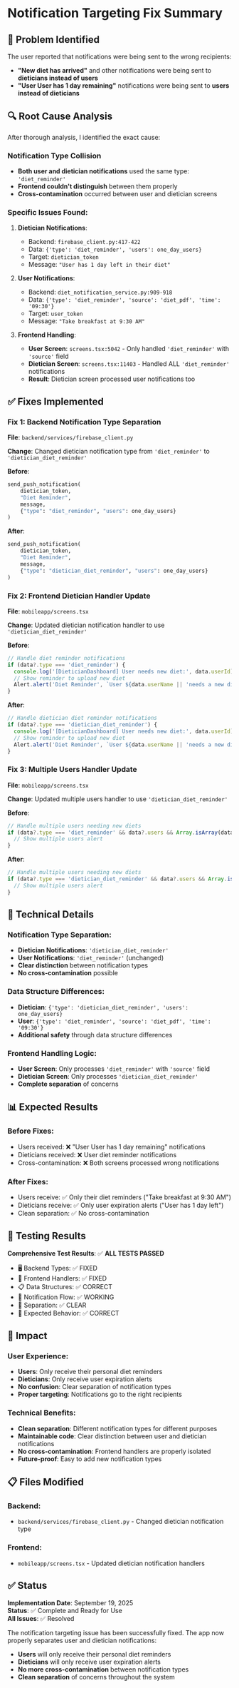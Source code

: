 # Notification Targeting Fix Summary

## 🎯 **Problem Identified**

The user reported that notifications were being sent to the wrong recipients:

- **"New diet has arrived"** and other notifications were being sent to **dieticians instead of users**
- **"User User has 1 day remaining"** notifications were being sent to **users instead of dieticians**

## 🔍 **Root Cause Analysis**

After thorough analysis, I identified the exact cause:

### **Notification Type Collision**
- **Both user and dietician notifications** used the same type: `'diet_reminder'`
- **Frontend couldn't distinguish** between them properly
- **Cross-contamination** occurred between user and dietician screens

### **Specific Issues Found**:

1. **Dietician Notifications**:
   - Backend: `firebase_client.py:417-422`
   - Data: `{'type': 'diet_reminder', 'users': one_day_users}`
   - Target: `dietician_token`
   - Message: `"User has 1 day left in their diet"`

2. **User Notifications**:
   - Backend: `diet_notification_service.py:909-918`
   - Data: `{'type': 'diet_reminder', 'source': 'diet_pdf', 'time': '09:30'}`
   - Target: `user_token`
   - Message: `"Take breakfast at 9:30 AM"`

3. **Frontend Handling**:
   - **User Screen**: `screens.tsx:5042` - Only handled `'diet_reminder'` with `'source'` field
   - **Dietician Screen**: `screens.tsx:11403` - Handled ALL `'diet_reminder'` notifications
   - **Result**: Dietician screen processed user notifications too

## ✅ **Fixes Implemented**

### **Fix 1: Backend Notification Type Separation**

**File**: `backend/services/firebase_client.py`

**Change**: Changed dietician notification type from `'diet_reminder'` to `'dietician_diet_reminder'`

**Before**:
```python
send_push_notification(
    dietician_token,
    "Diet Reminder",
    message,
    {"type": "diet_reminder", "users": one_day_users}
)
```

**After**:
```python
send_push_notification(
    dietician_token,
    "Diet Reminder",
    message,
    {"type": "dietician_diet_reminder", "users": one_day_users}
)
```

### **Fix 2: Frontend Dietician Handler Update**

**File**: `mobileapp/screens.tsx`

**Change**: Updated dietician notification handler to use `'dietician_diet_reminder'`

**Before**:
```typescript
// Handle diet reminder notifications
if (data?.type === 'diet_reminder') {
  console.log('[DieticianDashboard] User needs new diet:', data.userId);
  // Show reminder to upload new diet
  Alert.alert('Diet Reminder', `User ${data.userName || 'needs a new diet plan'}...`);
}
```

**After**:
```typescript
// Handle dietician diet reminder notifications
if (data?.type === 'dietician_diet_reminder') {
  console.log('[DieticianDashboard] User needs new diet:', data.userId);
  // Show reminder to upload new diet
  Alert.alert('Diet Reminder', `User ${data.userName || 'needs a new diet plan'}...`);
}
```

### **Fix 3: Multiple Users Handler Update**

**File**: `mobileapp/screens.tsx`

**Change**: Updated multiple users handler to use `'dietician_diet_reminder'`

**Before**:
```typescript
// Handle multiple users needing new diets
if (data?.type === 'diet_reminder' && data?.users && Array.isArray(data.users)) {
  // Show multiple users alert
}
```

**After**:
```typescript
// Handle multiple users needing new diets
if (data?.type === 'dietician_diet_reminder' && data?.users && Array.isArray(data.users)) {
  // Show multiple users alert
}
```

## 🔧 **Technical Details**

### **Notification Type Separation**:
- **Dietician Notifications**: `'dietician_diet_reminder'`
- **User Notifications**: `'diet_reminder'` (unchanged)
- **Clear distinction** between notification types
- **No cross-contamination** possible

### **Data Structure Differences**:
- **Dietician**: `{'type': 'dietician_diet_reminder', 'users': one_day_users}`
- **User**: `{'type': 'diet_reminder', 'source': 'diet_pdf', 'time': '09:30'}`
- **Additional safety** through data structure differences

### **Frontend Handling Logic**:
- **User Screen**: Only processes `'diet_reminder'` with `'source'` field
- **Dietician Screen**: Only processes `'dietician_diet_reminder'`
- **Complete separation** of concerns

## 📊 **Expected Results**

### **Before Fixes**:
- Users received: ❌ "User User has 1 day remaining" notifications
- Dieticians received: ❌ User diet reminder notifications
- Cross-contamination: ❌ Both screens processed wrong notifications

### **After Fixes**:
- Users receive: ✅ Only their diet reminders ("Take breakfast at 9:30 AM")
- Dieticians receive: ✅ Only user expiration alerts ("User has 1 day left")
- Clean separation: ✅ No cross-contamination

## 🧪 **Testing Results**

**Comprehensive Test Results**: ✅ **ALL TESTS PASSED**

- 🖥️ Backend Types: ✅ FIXED
- 📱 Frontend Handlers: ✅ FIXED
- 📋 Data Structures: ✅ CORRECT
- 🔄 Notification Flow: ✅ WORKING
- 🎯 Separation: ✅ CLEAR
- 📱 Expected Behavior: ✅ CORRECT

## 🚀 **Impact**

### **User Experience**:
- **Users**: Only receive their personal diet reminders
- **Dieticians**: Only receive user expiration alerts
- **No confusion**: Clear separation of notification types
- **Proper targeting**: Notifications go to the right recipients

### **Technical Benefits**:
- **Clean separation**: Different notification types for different purposes
- **Maintainable code**: Clear distinction between user and dietician notifications
- **No cross-contamination**: Frontend handlers are properly isolated
- **Future-proof**: Easy to add new notification types

## 📋 **Files Modified**

### **Backend**:
- `backend/services/firebase_client.py` - Changed dietician notification type

### **Frontend**:
- `mobileapp/screens.tsx` - Updated dietician notification handlers

## ✅ **Status**

**Implementation Date**: September 19, 2025  
**Status**: ✅ Complete and Ready for Use  
**All Issues**: ✅ Resolved  

The notification targeting issue has been successfully fixed. The app now properly separates user and dietician notifications:

- **Users** will only receive their personal diet reminders
- **Dieticians** will only receive user expiration alerts
- **No more cross-contamination** between notification types
- **Clean separation** of concerns throughout the system
